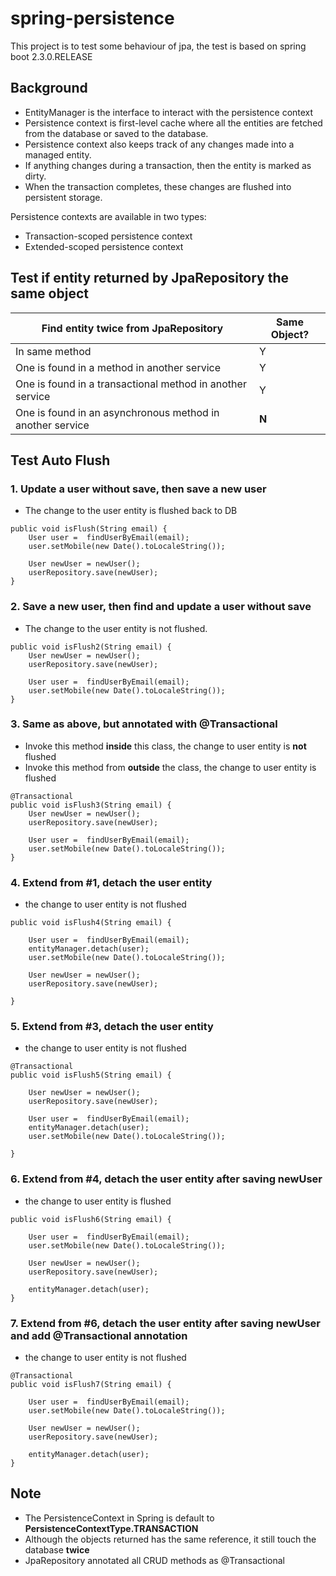 # spring-persistence
This project is to test some behaviour of jpa, the test is based on spring boot 2.3.0.RELEASE

## Background
- EntityManager is the interface to interact with the persistence context
- Persistence context is first-level cache where all the entities are fetched from the database or saved to the database.
- Persistence context also keeps track of any changes made into a managed entity.
- If anything changes during a transaction, then the entity is marked as dirty.
- When the transaction completes, these changes are flushed into persistent storage.

Persistence contexts are available in two types:
* Transaction-scoped persistence context
* Extended-scoped persistence context

## Test if entity returned by JpaRepository the same object

| Find entity twice from JpaRepository | Same Object? |
| ------------------------  | ---------------------|
| In same method | Y |
| One is found in a method in another service | Y |
| One is found in a transactional method in another service | Y |
| One is found in an asynchronous method in another service | **N** |

## Test Auto Flush
### 1. Update a user without save, then save a new user
- The change to the user entity is flushed back to DB
```  
public void isFlush(String email) {
    User user =  findUserByEmail(email);
    user.setMobile(new Date().toLocaleString());

    User newUser = newUser();
    userRepository.save(newUser);
}
``` 
### 2. Save a new user, then find and update a user without save
- The change to the user entity is not flushed.
```
public void isFlush2(String email) {
    User newUser = newUser();
    userRepository.save(newUser);

    User user =  findUserByEmail(email);
    user.setMobile(new Date().toLocaleString());
}
```

### 3. Same as above, but annotated with @Transactional
- Invoke this method **inside** this class, the change to user entity is **not** flushed
- Invoke this method from **outside** the class, the change to user entity is flushed
```
@Transactional
public void isFlush3(String email) {
    User newUser = newUser();
    userRepository.save(newUser);

    User user =  findUserByEmail(email);
    user.setMobile(new Date().toLocaleString());
}
```
### 4. Extend from #1, detach the user entity
- the change to user entity is not flushed
```
public void isFlush4(String email) {

	User user =  findUserByEmail(email);
    entityManager.detach(user);
    user.setMobile(new Date().toLocaleString());

    User newUser = newUser();
    userRepository.save(newUser);

}
```

### 5. Extend from #3, detach the user entity
- the change to user entity is not flushed
```
@Transactional
public void isFlush5(String email) {

	User newUser = newUser();
	userRepository.save(newUser);

	User user =  findUserByEmail(email);
	entityManager.detach(user);
	user.setMobile(new Date().toLocaleString());

}
```

### 6. Extend from #4, detach the user entity after saving newUser
- the change to user entity is  flushed
```
public void isFlush6(String email) {

    User user =  findUserByEmail(email);
    user.setMobile(new Date().toLocaleString());

    User newUser = newUser();
    userRepository.save(newUser);

    entityManager.detach(user);
}
```

### 7. Extend from #6, detach the user entity after saving newUser and add @Transactional annotation
- the change to user entity is not flushed
```
@Transactional
public void isFlush7(String email) {

    User user =  findUserByEmail(email);
    user.setMobile(new Date().toLocaleString());

    User newUser = newUser();
    userRepository.save(newUser);

    entityManager.detach(user);
}
```
## Note
- The PersistenceContext in Spring is default to **PersistenceContextType.TRANSACTION** 
- Although the objects returned has the same reference, it still touch the database **twice**
- JpaRepository annotated all CRUD methods as @Transactional
